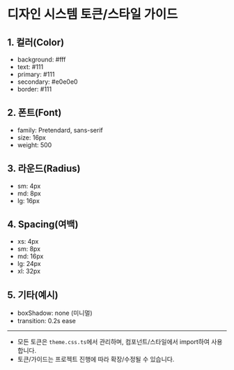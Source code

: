 # 디자인 시스템 토큰/스타일 가이드

## 1. 컬러(Color)

- background: #fff
- text: #111
- primary: #111
- secondary: #e0e0e0
- border: #111

## 2. 폰트(Font)

- family: Pretendard, sans-serif
- size: 16px
- weight: 500

## 3. 라운드(Radius)

- sm: 4px
- md: 8px
- lg: 16px

## 4. Spacing(여백)

- xs: 4px
- sm: 8px
- md: 16px
- lg: 24px
- xl: 32px

## 5. 기타(예시)

- boxShadow: none (미니멀)
- transition: 0.2s ease

---

- 모든 토큰은 `theme.css.ts`에서 관리하며, 컴포넌트/스타일에서 import하여 사용합니다.
- 토큰/가이드는 프로젝트 진행에 따라 확장/수정될 수 있습니다.

